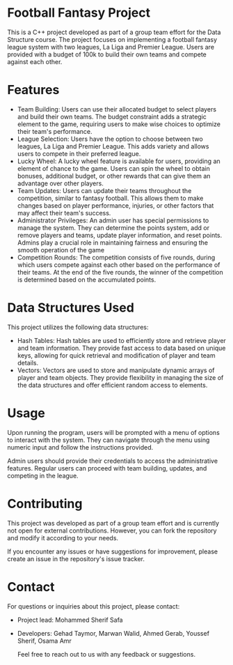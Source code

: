 # Football Fantasy Project
This is a C++ project developed as part of a group team effort for the Data Structure course. The project focuses on implementing a football fantasy league system with two leagues, La Liga and Premier League. Users are provided with a budget of 100k to build their own teams and compete against each other.

# Features
 - Team Building: Users can use their allocated budget to select players and build their own teams. The budget constraint adds a strategic element to the game, requiring users to make wise choices to optimize their team's performance.
 - League Selection: Users have the option to choose between two leagues, La Liga and Premier League. This adds variety and allows users to compete in their preferred league.
 - Lucky Wheel: A lucky wheel feature is available for users, providing an element of chance to the game. Users can spin the wheel to obtain bonuses, additional budget, or other rewards that can give them an advantage over other players.
 - Team Updates: Users can update their teams throughout the competition, similar to fantasy football. This allows them to make changes based on player performance, injuries, or other factors that may affect their team's success.
 - Administrator Privileges: An admin user has special permissions to manage the system. They can determine the points system, add or remove players and teams, update player information, and reset points. Admins play a crucial role in maintaining fairness and ensuring the smooth operation of the game
 - Competition Rounds: The competition consists of five rounds, during which users compete against each other based on the performance of their teams. At the end of the five rounds, the winner of the competition is determined based on the accumulated points.
   
# Data Structures Used
This project utilizes the following data structures:
- Hash Tables: Hash tables are used to efficiently store and retrieve player and team information. They provide fast access to data based on unique keys, allowing for quick retrieval and modification of player and team details.
- Vectors: Vectors are used to store and manipulate dynamic arrays of player and team objects. They provide flexibility in managing the size of the data structures and offer efficient random access to elements.

# Usage
Upon running the program, users will be prompted with a menu of options to interact with the system. They can navigate through the menu using numeric input and follow the instructions provided.

Admin users should provide their credentials to access the administrative features. Regular users can proceed with team building, updates, and competing in the league.

# Contributing
This project was developed as part of a group team effort and is currently not open for external contributions. However, you can fork the repository and modify it according to your needs.

If you encounter any issues or have suggestions for improvement, please create an issue in the repository's issue tracker.

# Contact
For questions or inquiries about this project, please contact:
- Project lead: Mohammed Sherif Safa
- Developers:
  Gehad Taymor,
  Marwan Walid,
  Ahmed Gerab,
  Youssef Sherif,
  Osama Amr

  Feel free to reach out to us with any feedback or suggestions.
  
